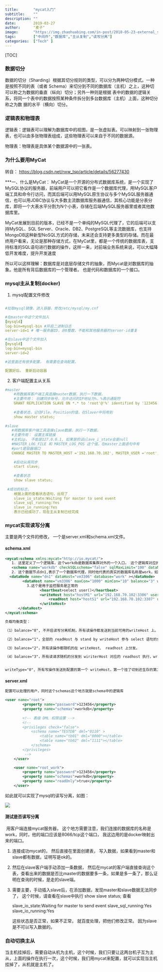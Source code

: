 ```yaml
---
title:       "mycat入门"
subtitle:    ""
description: ""
date:        2019-03-27
author:      "麦子"
image:       "https://img.zhaohuabing.com/in-post/2018-05-23-external_system_auth/background.jpg"
tags:        ["中间件","数据库","主从复制","读写分离"]
categories:  ["Tech" ]
---
```




[TOC]

 

### 数据切分

数据的切分（Sharding）根据其切分规则的类型，可以分为两种切分模式。一种是按照不同的表（或者 Schema）来切分到不同的数据库（主机）之上，这种切可以称之为数据的垂直（纵向）切分；另外一种则是根据 表中的数据的逻辑关系，将同一个表中的数据按照某种条件拆分到多台数据库（主机）上面，这种切分称之为数 据的水平（横向）切分。



### 逻辑表和物理表

逻辑表：逻辑表可以理解为数据库中的视图，是一张虚拟表。可以映射到一张物理表，也可以由多张物理表组成，这些物理表可以来自于不同的数据源。

物理表：物理表是具体某个数据源中的一张表。



### 为什么要用MyCat

转自： <https://blog.csdn.net/nxw_tsp/article/details/56277430>

***一、什么是MyCat： 
MyCat是一个开源的分布式数据库系统，是一个实现了MySQL协议的服务器，前端用户可以把它看作是一个数据库代理，用MySQL客户端工具和命令行访问，而其后端可以用MySQL原生协议与多个MySQL服务器通信，也可以用JDBC协议与大多数主流数据库服务器通信，其核心功能是分表分库，即将一个大表水平分割为N个小表，存储在后端MySQL服务器里或者其他数据库里。

MyCat发展到目前的版本，已经不是一个单纯的MySQL代理了，它的后端可以支持MySQL、SQL Server、Oracle、DB2、PostgreSQL等主流数据库，也支持MongoDB这种新型NoSQL方式的存储，未来还会支持更多类型的存储。而在最终用户看来，无论是那种存储方式，在MyCat里，都是一个传统的数据库表，支持标准的SQL语句进行数据的操作，这样一来，对前端业务系统来说，可以大幅降低开发难度，提升开发速度

所以可以这样理解：数据库是对底层存储文件的抽象，而Mycat是对数据库的抽象。他是所有背后数据库的一个管理者。 也是代码和数据库的一个接口。 



### mysql主从复制(docker)

1. mysql配置文件修改

```yaml

#拉取mysql镜像，进入容器，修改/etc/mysql/my.cnf

#在master中这个文件加入
[mysqld]
log-bin=mysql-bin #开启二进制日志
server-id=1 # 唯一服务器ID，非0整数，不能和其他服务器的server-id重复

#在slave中这个文件加入
[mysqld]
log-bin=mysql-bin
server-id=2

#这里面还有很多配置， 有需要在查询配置。

配置好后， 重新启动容器
```

2. 客户端配置主从关系

```yaml
#master
    #用数据库客户端工具连接master数据，执行一下数据，
    #主要作用： 创建同步账号，允许访问的IP地址为%，%表示通配符
    GRANT REPLICATION SLAVE ON *.* to 'root'@'%' identified by '123456';  
    
    #查看状态，记住File、Position的值，在Slaver中将用到
    show master status;
    
#slave    
   #用数据库客户端工具连接slave数据，执行一下数据，
   #主要作用： 设置主库链接
   #主机ip， 不能是127.0.0.1, 如果是的话slave_i_state会是null
   #MASTER_LOG_FILE 和 MASTER_LOG_POS 这个值，在master上面语句中有
   #port是容器端口
   CHANGE MASTER TO MASTER_HOST ='192.168.70.102', MASTER_USER ='root', MASTER_PASSWORD ='123456', MASTER_LOG_FILE ='mysql-bin.000001', MASTER_LOG_POS =429, MASTER_PORT =3306;
    
    #启动从库同步
    start slave;
    
    #查看状态
    show slave status;
    
 #成功的标志，
    根据上面的查看状态语句，出现了 
    slave_io_state:Waiting for master to send event
    slave_sql_running:Yes
    slave_io_running:Yes
    表示已经成功了，现在主从复制已经完成
```



### mycat实现读写分离

 主要是两个文件的修改， 一个是server.xml和schema.xml文件。 

#### schema.xml

```xml
<mycat:schema xmlns:mycat="http://io.mycat/">
   1. 这里定义了一个逻辑库，这个workdb是数据库集群对外的一个入口， 这个逻辑库对应的数据分片就是dn1
   <schema name="workdb" checkSQLschema="false" sqlMaxLimit="100" dataNode="dn1"></schema>
   2. 这个数据节点dn1,表示了一个数据库代理，同时他代表的真实的数据库名称是work，如果你在客户端创建新的schemar的时候，可以创建，但是这个schema不可以使用，这里只能对work进行处理。
  <dataNode name="dn1" dataHost="vm3306" database="work" ></dataNode>
        <dataHost name="vm3306" maxCon="1000" minCon="10" balance="3" writeType="0" dbType="mysql" dbDriver="native">
          3.这个是用于监控服务是正常的
			    <heartbeat>select user()</heartbeat>
			    <writeHost host="hostM1" url="192.168.70.102:3306" user="root" password="123456">
			        <readHost host="hostS1" url="192.168.70.102:3307" user="root" password="123456"/>
			    </writeHost>
      </dataHost>
</mycat:schema>

负载均衡类型：

（1）balance="0", 不开启读写分离机制，所有读操作都发送到当前可用的writeHost 上。

（2）balance="1"，全部的 readHost 与 stand by writeHost 参与 select 语句的负载均衡，简单的说，当双主双从模式(M1->S1，M2->S2，并且 M1 与 M2 互为主备)，正常情况下，M2,S1,S2 都参与 select 语句的负载均衡。

（3）balance="2"，所有读操作都随机的在 writeHost、 readhost 上分发。

（4）balance="3"，所有读请求随机的分发到 wiriterHost 对应的 readhost 执行，writerHost 不负担读压力，注意 balance=3 只在 1.4 及其以后版本有，1.3 没有。


writeType="0", 所有写操作发送到配置的第一个 writeHost，第一个挂了切到还生存的第二个writeHost，重新启动后已切换后的为准，切换记录在配置文件中:dnindex.properties

```



#### server.xml

```xml
配置可以处理的用户，同时这个schemas这个地方就是schema中的逻辑库

<user name="root">
		<property name="password">123456</property>
		<property name="schemas">workdb</property>
		
		<!-- 表级 DML 权限设置 -->
		<!-- 		
		<privileges check="false">
			<schema name="TESTDB" dml="0110" >
				<table name="tb01" dml="0000"></table>
				<table name="tb02" dml="1111"></table>
			</schema>
		</privileges>		
		 -->
	</user>

	<user name="root_work">
		<property name="password">123456</property>
		<property name="schemas">workdb</property>
		<property name="readOnly">true</property>
	</user>
```



如此就可以实现了mysql的读写分离，如图：

![](/img/mycat.png)



#### 测试是否读写分离

​        用客户端连接mycat服务器， 这个地方需要注意，我们连接的数据库的名称是work，同时，他的端口应该是8066/tcp这个端口， 我这边用的是docker映射出来的端口。 

1. 连接成功mycat的， 然后直接在里面创建表， 写入数据，如果看到master和slave都有数据，证明写是ok的。 

2. 然后在slave客户端手动添加一条数据， 然后在mycat的客户端直接查询这个表，查看出来的数据是否比master的数据要多一条，如果是多一条了，那么证明在查询的时候，是走的slave端。 

3. 需要主要，手动插入slave后，在添加数据，发现master和slave数据无法同步了， 这个时候，请查看在slave中执行 show slave status;  查看 

   slave_io_state:Waiting for master to send event
   slave_sql_running:Yes
   slave_io_running:Yes

   这些状态是否正常，如果不正常， 就百度处理，把他们修改正常。 因为slave是不可以写入数据的。 

### 自动切换主从

 当主机挂掉后，需要自动从机为主机，这个时候，我们只要让这两台机子互为主从，上面的操作在执行一次，这个时候，我们用mycat来配置，就可以实现当主机挂掉了，从机就是主机了。